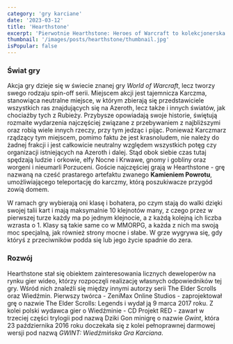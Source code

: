 ```yaml
---
category: 'gry karciane'
date: '2023-03-12'
title: 'Hearthstone'
excerpt: 'Pierwotnie Hearthstone: Heroes of Warcraft to kolekcjonerska gra karciana wyprodukowana i wydana przez Blizzard Entertainment. Gra oparta jest na modelu free-to-play z systemem mikropłatności, a głównym elementem rozgrywki są pojedynki online przeciwko innym graczom w serwisie Battle.net.'
thumbnail: '/images/posts/hearthstone/thumbnail.jpg'
isPopular: false
---
```


### Świat gry

Akcja gry dzieje się w świecie znanej gry _World of Warcraft_, lecz tworzy swego rodzaju spin-off serii. Miejscem akcji jest tajemnicza Karczma, stanowiąca neutralne miejsce, w którym zbierają się przedstawiciele wszystkich ras znajdujących się na Azeroth, lecz także i innych światów, jak chociażby tych z Rubieży. Przybysze opowiadają swoje historie, świętują rozmaite wydarzenia najczęściej związane z przebywaniem z najbliższymi oraz robią wiele innych rzeczy, przy tym jedząc i pijąc. Ponieważ Karczmarz rządzący tym miejscem, pomimo faktu że jest krasnoludem, nie należy do żadnej frakcji i jest całkowicie neutralny względem wszystkich potęg czy organizacji istniejących na Azeroth i dalej. Stąd obok siebie czas tutaj spędzają ludzie i orkowie, elfy Nocne i Krwawe, gnomy i gobliny oraz worgeni i nieumarli Porzuceni. Goście najczęściej grają w Hearthstone - grę nazwaną na cześć prastarego artefaktu zwanego **Kamieniem Powrotu**, umożliwiającego teleportację do karczmy, którą poszukiwacze przygód zowią domem.

W ramach gry wybierają oni klasę i bohatera, po czym stają do walki dzięki swojej talii kart i mają maksymalnie 10 klejnotów many, z czego przez w pierwszej turze każdy ma po jednym klejnocie, a z każdą kolejną ich liczba wzrasta o 1. Klasy są takie same co w MMORPG, a każda z nich ma swoją moc specjalną, jak również strony mocne i słabe. W grze wygrywa się, gdy któryś z przeciwników podda się lub jego życie spadnie do zera.

### Rozwój

Hearthstone stał się obiektem zainteresowania licznych deweloperów na rynku gier wideo, którzy rozpoczęli realizację własnych odpowiedników tej gry. Wśród nich znaleźli się między innymi autorzy serii The Elder Scrolls oraz Wiedźmin. Pierwszy twórca - ZeniMax Online Studios - zaprojektował grę o nazwie The Elder Scrolls: Legends i wydał ją 9 marca 2017 roku. Z kolei polski wydawca gier o Wiedźminie - CD Projekt RED - zawarł w trzeciej części trylogii pod nazwą Dziki Gon minigrę o nazwie _Gwint_, która 23 października 2016 roku doczekała się z kolei pełnoprawnej darmowej wersji pod nazwą _GWINT: Wiedźmińska Gra Karciana_.
